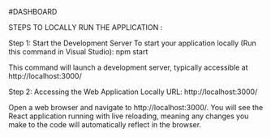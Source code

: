 #DASHBOARD

STEPS TO LOCALLY RUN THE APPLICATION :

Step 1: Start the Development Server
To start your application locally (Run this command in Visual Studio): npm start

This command will launch a development server, typically accessible at http://localhost:3000/


Step 2: Accessing the Web Application Locally
URL: http://localhost:3000/

Open a web browser and navigate to http://localhost:3000/.
You will see the React application running with live reloading, meaning any changes you make to the code will automatically reflect in the browser.


